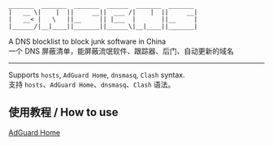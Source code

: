 
```
_______  _______  _______  ______  _______  _______  
|   __ \|    |  ||     __||  ___ /|    |  ||     __|  
|   __< |   \   ||__     || |___  |       ||__     |  
|______/|__|____||_______||______\|__|____||_______|  
```
A DNS blocklist to block junk software in China  
一个 DNS 屏蔽清单，能屏蔽流氓软件、跟踪器、后门、自动更新的域名

---
Supports ``hosts``, ``AdGuard Home``, ``dnsmasq``, ``Clash`` syntax.  
支持 ``hosts``、``AdGuard Home``、``dnsmasq``、``Clash`` 语法。

## 使用教程 / How to use
[AdGuard Home](/pages/adgh.md)
